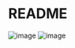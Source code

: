 # README

![image](https://github.com/user-attachments/assets/24b672b3-cfa9-4ecf-8bb6-eaaa7cb4742a)
![image](https://github.com/user-attachments/assets/66780bb5-d9a9-499b-bdc5-7e29b1745777)

